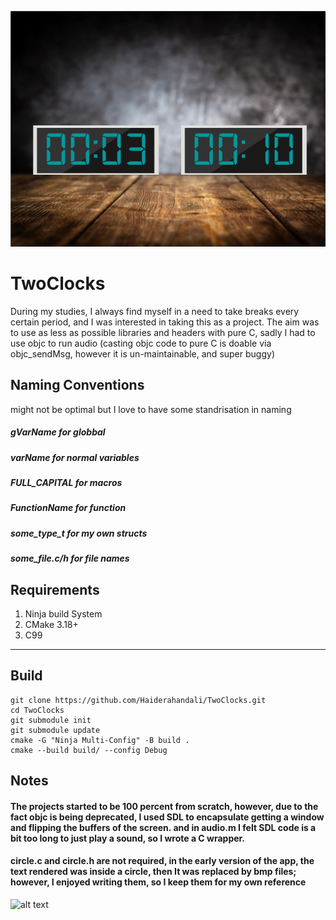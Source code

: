 ![alt text](assets/background.png)

# TwoClocks
During my studies, I always find myself in a need to take breaks every certain period,
and I was interested in taking this as a project.
The aim was to use as less as possible libraries and headers with pure C, sadly I had to use objc to run audio (casting objc code to pure C is doable via objc_sendMsg, however it is un-maintainable, and super buggy)


## Naming Conventions 
might not be optimal but I love to have some standrisation in naming
##### gVarName       for globbal
##### varName        for normal variables
##### FULL_CAPITAL   for macros
##### FunctionName   for function
##### some_type_t    for my own structs
##### some_file.c/h  for file names

## Requirements 
1. Ninja build System 
2. CMake 3.18+
3. C99


---
## Build 
```
git clone https://github.com/Haiderahandali/TwoClocks.git
cd TwoClocks
git submodule init 
git submodule update
cmake -G "Ninja Multi-Config" -B build .
cmake --build build/ --config Debug
```




## Notes
#### The projects started to be 100 percent from scratch, however, due to the fact objc is being deprecated, I used SDL to encapsulate getting a window and flipping the buffers of the screen. and in audio.m I felt SDL code is a bit too long to just play a sound, so I wrote a C wrapper.

#### circle.c and circle.h are not required, in the early version of the app, the text rendered was inside a circle, then It was replaced by bmp files; however, I enjoyed writing them, so I keep them for my own reference


![alt text](assets/demo.gif)